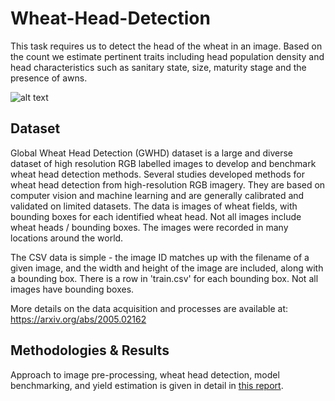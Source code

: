 # Wheat-Head-Detection

This task requires us to detect the head of the wheat in an image. Based on the count we estimate pertinent traits including head population density and head characteristics such as sanitary state, size, maturity stage and the presence of awns.

![alt text](https://i.ytimg.com/vi/yqvMuw-uedU/maxresdefault.jpg)

## Dataset
Global Wheat Head Detection (GWHD) dataset is a large and diverse dataset of high resolution RGB labelled images to develop and benchmark wheat head detection methods.
Several studies developed methods for wheat head detection from high-resolution RGB imagery. They are based on computer vision and machine learning and are generally calibrated and validated on limited datasets.
The data is images of wheat fields, with bounding boxes for each identified wheat head. Not all images include wheat heads / bounding boxes. The images were recorded in many locations around the world.

The CSV data is simple - the image ID matches up with the filename of a given image, and the width and height of the image are included, along with a bounding box. There is a row in 'train.csv' for each bounding box. Not all images have bounding boxes.

More details on the data acquisition and processes are available at: https://arxiv.org/abs/2005.02162

## Methodologies & Results
Approach to image pre-processing, wheat head detection, model benchmarking, and yield estimation is given in detail in [this report](18AG3AI08_End-1_Report.pdf).
